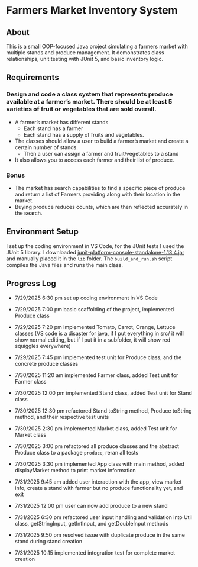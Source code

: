 # Farmers Market Inventory System

## About 

This is a small OOP-focused Java project simulating a farmers market with multiple stands and produce management. It demonstrates class relationships, unit testing with JUnit 5, and basic inventory logic.


## Requirements

### Design and code a class system that represents produce available at a farmer’s market. There should be at least 5 varieties of fruit or vegetables that are sold overall.

- A farmer’s market has different stands
    - Each stand has a farmer
    - Each stand has a supply of fruits and vegetables.
- The classes should allow a user to build a farmer’s market and create a certain number of stands.
    - Then a user can assign a farmer and fruit/vegetables to a stand
- It also allows you to access each farmer and their list of produce.

### Bonus

- The market has search capabilities to find a specific piece of produce and return a list of Farmers providing along with their location in the market.
- Buying produce reduces counts, which are then reflected accurately in the search.

## Environment Setup

I set up the coding environment in VS Code, for the JUnit tests I used the JUnit 5 library. I downloaded [junit-platform-console-standalone-1.13.4.jar](https://repo1.maven.org/maven2/org/junit/platform/junit-platform-console-standalone/1.13.4/) and manually placed it in the `lib` folder. The `build_and_run.sh` script compiles the Java files and runs the main class.

## Progress Log

- 7/29/2025 6:30 pm set up coding environment in VS Code

- 7/29/2025 7:00 pm basic scaffolding of the project, implemented Produce class

- 7/29/2025 7:20 pm implemented Tomato, Carrot, Orange, Lettuce classes (VS code is a disaster for java, if I put everything in src/ it will show normal editing, but if I put it in a subfolder, it will show red squiggles everywhere)

- 7/29/2025 7:45 pm implemented test unit for Produce class, and the concrete produce classes

- 7/30/2025 11:20 am implemented Farmer class, added Test unit for Farmer class

- 7/30/2025 12:00 pm implemented Stand class, added Test unit for Stand class

- 7/30/2025 12:30 pm refactored Stand toString method, Produce toString method, and their respective test units

- 7/30/2025 2:30 pm implemented Market class, added Test unit for Market class

- 7/30/2025 3:00 pm refactored all produce classes and the abstract Produce class to a package `produce`, reran all tests

- 7/30/2025 3:30 pm implemented App class with main method, added displayMarket method to print market information

- 7/31/2025 9:45 am added user interaction with the app, view market info, create a stand with farmer but no produce functionality yet, and exit

- 7/31/2025 12:00 pm user can now add produce to a new stand

- 7/31/2025 6:30 pm refactored user input handling and validation into Util class, getStringInput, getIntInput, and getDoubleInput methods

- 7/31/2025 9:50 pm resolved issue with duplicate produce in the same stand during stand creation

- 7/31/2025 10:15 implemented integration test for complete market creation

